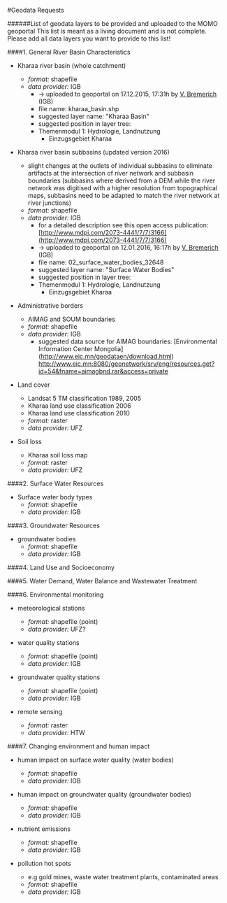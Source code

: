 
#Geodata Requests

######List of geodata layers to be provided and uploaded to the MOMO geoportal
This list is meant as a living document and is not complete. Please add all data layers you want to provide to this list!


####1. General River Basin Characteristics
  - Kharaa river basin (whole catchment)
    - *format:* shapefile
    - *data provider:* IGB
      -  -> uploaded to geoportal on 17.12.2015, 17:31h by [V. Bremerich](https://github.com/vanbremer) (IGB)
      -  file name: kharaa_basin.shp
      -  suggested layer name: "Kharaa Basin"
      -  suggested position in layer tree: 
        - Themenmodul 1: Hydrologie, Landnutzung
  	      - Einzugsgebiet Kharaa

  - Kharaa river basin subbasins (updated version 2016)
    - slight changes at the outlets of individual subbasins to eliminate artifacts at the intersection of river network and subbasin boundaries (subbasins where derived from a DEM while the river network was digitised with a higher resolution from topographical maps, subbasins need to be adapted to match the river network at river junctions)
    - *format:* shapefile
    - *data provider:* IGB
      - for a detailed description see this open access publication: [http://www.mdpi.com/2073-4441/7/7/3166](http://www.mdpi.com/2073-4441/7/7/3166)
      -  -> uploaded to geoportal on 12.01.2016, 16:17h by [V. Bremerich](https://github.com/vanbremer) (IGB)
      -  file name: 02_surface_water_bodies_32648
      -  suggested layer name: "Surface Water Bodies"
      -  suggested position in layer tree: 
        - Themenmodul 1: Hydrologie, Landnutzung
  	      - Einzugsgebiet Kharaa
  
  - Administrative borders
    - AIMAG and SOUM boundaries
    - *format:* shapefile
    - *data provider:* IGB
      - suggested data source for AIMAG boundaries: [Environmental Information Center Mongolia] (http://www.eic.mn/geodataen/download.html) http://www.eic.mn:8080/geonetwork/srv/eng/resources.get?id=54&fname=aimagbnd.rar&access=private
  
  - Land cover
    - Landsat 5 TM classification 1989, 2005
    - Kharaa land use classification 2006
    - Kharaa land use classification 2010
    - *format:* raster
    - *data provider:* UFZ
    
  - Soil loss
    - Kharaa soil loss map
    - *format:* raster
    - *data provider:* UFZ
  
####2. Surface Water Resources
  - Surface water body types
    - *format:* shapefile
    - *data provider:* IGB

####3. Groundwater Resources
  - groundwater bodies
    - *format:* shapefile
    - *data provider:* IGB
    
####4. Land Use and Socioeconomy

####5. Water Demand, Water Balance and Wastewater Treatment

####6. Environmental monitoring
  - meteorological stations
    - *format:* shapefile (point)
    - *data provider:* UFZ?
    
  - water quality stations
    - *format:* shapefile (point)
    - *data provider:* IGB
    
  - groundwater quality stations
    - *format:* shapefile (point)
    - *data provider:* IGB
    
  - remote sensing
    - *format:* raster
    - *data provider:* HTW

####7. Changing environment and human impact
  - human impact on surface water quality (water bodies)
    - *format:* shapefile
    - *data provider:* IGB
    
  - human impact on groundwater quality (groundwater bodies)
    - *format:* shapefile
    - *data provider:* IGB
    
  - nutrient emissions
    - *format:* shapefile
    - *data provider:* IGB
    
  - pollution hot spots
    - e.g gold mines, waste water treatment plants, contaminated areas
    - *format:* shapefile
    - *data provider:* IGB
